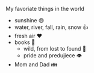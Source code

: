 My favoriate things in the world
* sunshine :smile:
* water, river, fall, rain, snow :+1:
* fresh air :heart:
* books :book:
  * wild, from lost to found :palm_tree:
  * pride and predujiece :eye:
* Mom and Dad :family:
